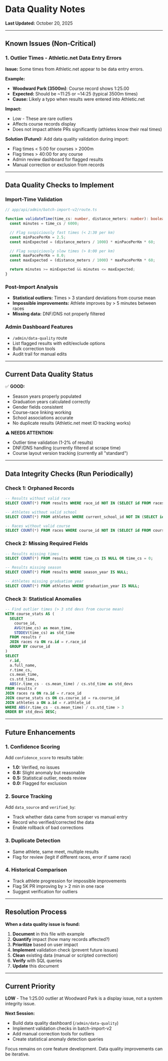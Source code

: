 # Data Quality Notes

**Last Updated:** October 20, 2025

---

## Known Issues (Non-Critical)

### 1. Outlier Times - Athletic.net Data Entry Errors

**Issue:** Some times from Athletic.net appear to be data entry errors.

**Example:**
- **Woodward Park (3500m)**: Course record shows 1:25.00
- **Expected:** Should be ~11:25 or ~14:25 (typical 3500m times)
- **Cause:** Likely a typo when results were entered into Athletic.net

**Impact:**
- Low - These are rare outliers
- Affects course records display
- Does not impact athlete PRs significantly (athletes know their real times)

**Solution (Future):**
Add data quality validation during import:
- Flag times < 5:00 for courses > 2000m
- Flag times > 40:00 for any course
- Admin review dashboard for flagged results
- Manual correction or exclusion from records

---

## Data Quality Checks to Implement

### Import-Time Validation
```typescript
// app/api/admin/batch-import-v2/route.ts

function validateTime(time_cs: number, distance_meters: number): boolean {
  const minutes = time_cs / 6000;

  // Flag suspiciously fast times (< 2:30 per km)
  const minPacePerKm = 2.5;
  const minExpected = (distance_meters / 1000) * minPacePerKm * 60;

  // Flag suspiciously slow times (> 8:00 per km)
  const maxPacePerKm = 8.0;
  const maxExpected = (distance_meters / 1000) * maxPacePerKm * 60;

  return minutes >= minExpected && minutes <= maxExpected;
}
```

### Post-Import Analysis
- **Statistical outliers:** Times > 3 standard deviations from course mean
- **Impossible improvements:** Athlete improves by > 5 minutes between races
- **Missing data:** DNF/DNS not properly filtered

### Admin Dashboard Features
- `/admin/data-quality` route
- List flagged results with edit/exclude options
- Bulk correction tools
- Audit trail for manual edits

---

## Current Data Quality Status

✅ **GOOD:**
- Season years properly populated
- Graduation years calculated correctly
- Gender fields consistent
- Course-race linking working
- School associations accurate
- No duplicate results (Athletic.net meet ID tracking works)

⚠️ **NEEDS ATTENTION:**
- Outlier time validation (1-2% of results)
- DNF/DNS handling (currently filtered at scrape time)
- Course layout version tracking (currently all "standard")

---

## Data Integrity Checks (Run Periodically)

### Check 1: Orphaned Records
```sql
-- Results without valid race
SELECT COUNT(*) FROM results WHERE race_id NOT IN (SELECT id FROM races);

-- Athletes without valid school
SELECT COUNT(*) FROM athletes WHERE current_school_id NOT IN (SELECT id FROM schools);

-- Races without valid course
SELECT COUNT(*) FROM races WHERE course_id NOT IN (SELECT id FROM courses);
```

### Check 2: Missing Required Fields
```sql
-- Results missing times
SELECT COUNT(*) FROM results WHERE time_cs IS NULL OR time_cs = 0;

-- Results missing season
SELECT COUNT(*) FROM results WHERE season_year IS NULL;

-- Athletes missing graduation year
SELECT COUNT(*) FROM athletes WHERE graduation_year IS NULL;
```

### Check 3: Statistical Anomalies
```sql
-- Find outlier times (> 3 std devs from course mean)
WITH course_stats AS (
  SELECT
    course_id,
    AVG(time_cs) as mean_time,
    STDDEV(time_cs) as std_time
  FROM results r
  JOIN races ra ON ra.id = r.race_id
  GROUP BY course_id
)
SELECT
  r.id,
  a.full_name,
  r.time_cs,
  cs.mean_time,
  cs.std_time,
  ABS(r.time_cs - cs.mean_time) / cs.std_time as std_devs
FROM results r
JOIN races ra ON ra.id = r.race_id
JOIN course_stats cs ON cs.course_id = ra.course_id
JOIN athletes a ON a.id = r.athlete_id
WHERE ABS(r.time_cs - cs.mean_time) / cs.std_time > 3
ORDER BY std_devs DESC;
```

---

## Future Enhancements

### 1. Confidence Scoring
Add `confidence_score` to results table:
- **1.0:** Verified, no issues
- **0.8:** Slight anomaly but reasonable
- **0.5:** Statistical outlier, needs review
- **0.0:** Flagged for exclusion

### 2. Source Tracking
Add `data_source` and `verified_by`:
- Track whether data came from scraper vs manual entry
- Record who verified/corrected the data
- Enable rollback of bad corrections

### 3. Duplicate Detection
- Same athlete, same meet, multiple results
- Flag for review (legit if different races, error if same race)

### 4. Historical Comparison
- Track athlete progression for impossible improvements
- Flag 5K PR improving by > 2 min in one race
- Suggest verification for outliers

---

## Resolution Process

**When a data quality issue is found:**

1. **Document** in this file with example
2. **Quantify** impact (how many records affected?)
3. **Prioritize** based on user impact
4. **Implement** validation check (prevent future issues)
5. **Clean** existing data (manual or scripted correction)
6. **Verify** with SQL queries
7. **Update** this document

---

## Current Priority

**LOW** - The 1:25.00 outlier at Woodward Park is a display issue, not a system integrity issue.

**Next Session:**
- Build data quality dashboard (`/admin/data-quality`)
- Implement validation checks in batch-import-v2
- Add manual correction tools for outliers
- Create statistical anomaly detection queries

Focus remains on core feature development. Data quality improvements can be iterative.
